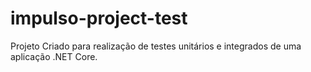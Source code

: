 # impulso-project-test
Projeto Criado para realização de testes unitários e integrados de uma aplicação .NET Core.
